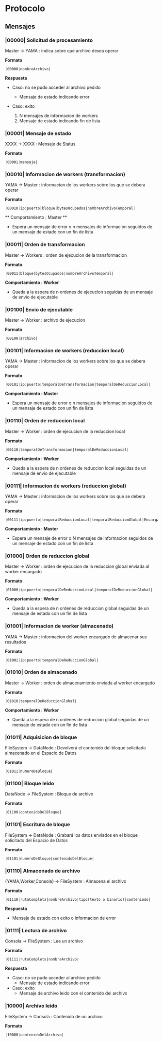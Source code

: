 # Protocolo
## Mensajes

### |00000| Solicitud de procesamiento
Master -> YAMA : indica sobre que archivo desea operar

**Formato**

    |00000|nombreArchivo|

**Respuesta**
+ Caso: no se pudo acceder al archivo pedido
  * Mensaje de estado indicando error


+ Caso: exito
  1. N mensajes de informacion de workers
  2. Mensaje de estado indicando fin de lista

### |00001| Mensaje de estado
XXXX -> XXXX : Mensaje de Status

**Formato**

    |00001|mensaje|

### |00010| Informacion de workers (transformacion)
YAMA -> Master : informacion de los workers sobre los que se debera operar

**Formato**

    |00010|ip:puerto|bloque|bytesOcupados|nombreArchivoTemporal|
** Comportamiento : Master **

  + Espera un mensaje de error o n mensajes de informacion seguidos de un mensaje de estado con un fin de lista

### |00011| Orden de transformacion
Master -> Workers : orden de ejecucion de la transformacion

**Formato**

    |00011|bloque|bytesOcupados|nombreArchivoTemporal|
**Comportamiento : Worker**
  + Queda a la espera de n ordenes de ejecucion seguidas de un mensaje de envio de ejecutable

### |00100| Envio de ejecutable
Master -> Worker : archivo de ejecucion

**Formato**

    |00100|archivo|

### |00101| Informacion de workers (reduccion local)
YAMA -> Master : informacion de los workers sobre los que se debera operar

**Formato**

    |00101|ip:puerto|temporalDeTransformacion|temporalDeReduccionLocal|
**Comportamiento : Master**
  + Espera un mensaje de error o n mensajes de informacion seguidos de un mensaje de estado con un fin de lista


### |00110| Orden de reduccion local
Master -> Worker : orden de ejecucion de la reduccion local

**Formato**

    |00110|temporalDeTransformacion|temporalDeReduccionLocal|
**Comportamiento : Worker**
  + Queda a la espera de n ordenes de reduccion local seguidas de un mensaje de envio de ejecutable

### |00111| Informacion de workers (reduccion global)
YAMA -> Master : informacion de los workers sobre los que se debera operar

**Formato**

    |00111|ip:puerto|temporalReduccionLocal|temporalReduccionGlobal|Encargado|

**Comportamiento : Master**
  + Espera un mensaje de error o N mensajes de informacion seguidos de un mensaje de estado con un fin de lista


### |01000| Orden de reduccion global
Master -> Worker : orden de ejecucion de la reduccion global enviada al worker encargado

**Formato**

    |01000|ip:puerto|temporalDeReduccionLocal|temporalDeReduccionGlobal|

**Comportamiento : Worker**
  + Queda a la espera de n ordenes de reduccion global seguidas de un mensaje de estado con un fin de lista

### |01001| Informacion de worker (almacenado)
YAMA -> Master : informacion del worker encargado de almacenar sus resultados

**Formato**

    |01001|ip:puerto|temporalDeReduccionGlobal|

### |01010| Orden de almacenado
Master -> Worker : orden de almacenamiento enviada al worker encargado

**Formato**

    |01010|temporalDeReduccionGlobal|

**Comportamiento : Worker**
  + Queda a la espera de n ordenes de reduccion global seguidas de un mensaje de estado con un fin de lista

### |01011| Adquisicion de bloque
FileSystem -> DataNode : Devolverá el contenido del bloque solicitado almacenado en el Espacio de Datos

**Formato**

    |01011|numeroDeBloque|

### |01100| Bloque leido
DataNode -> FileSystem : Bloque de archivo

**Formato**

    |01100|contenidoDelBloque|

### |01101| Escritura de bloque
FileSystem -> DataNode : Grabará los datos enviados en el bloque solicitado del Espacio de Datos

**Formato**

    |01101|numeroDeBloque|contenidoDelBloque|

### |01110| Almacenado de archivo
{YAMA,Worker,Consola} -> FileSystem : Almacena el archivo

**Formato**

    |01110|rutaCompleta|nombreArchivo|tipo(texto o binario)|contenindo|

**Respuesta**

  + Mensaje de estado con exito o informacion de error

### |01111| Lectura de archivo
Consola -> FileSystem : Lee un archivo

**Formato**

    |01111|rutaCompleta|nombreArchivo|
**Respuesta**

  + Caso: no se pudo acceder al archivo pedido
    + Mensaje de estado indicando error
  + Caso: exito
     + Mensaje de archivo leido con el contenido del archivo

### |10000| Archivo leido
FileSystem -> Consola : Contenido de un archivo

**Formato**

    |10000|contenidoDelArchivo|
